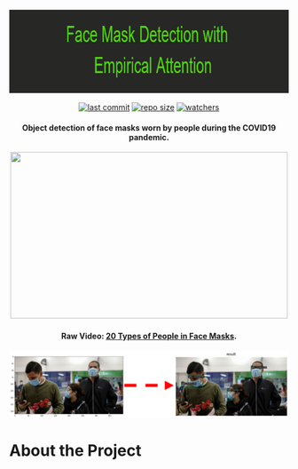 <p align="center">
  <img 
    width="950"
    height="150"
    src="https://github.com/chandlerbing65nm/Face-Mask-Detection-with-Empirical-Attention/blob/main/Repo_Files/Face_Mask_Detection_with__n__Empirical_Attention.png?raw=true"
  >
</p>

<div align="center">

  <a href="">![last commit](https://img.shields.io/github/last-commit/chandlerbing65nm/Face-Mask-Detection-with-Empirical-Attention)</a>
  <a href="">![repo size](https://img.shields.io/github/repo-size/chandlerbing65nm/Face-Mask-Detection-with-Empirical-Attention)</a>
  <a href="">![watchers](https://img.shields.io/github/watchers/chandlerbing65nm/Face-Mask-Detection-with-Empirical-Attention?style=social)</a>

</div>

<h4 align="center">Object detection of face masks worn by people during the COVID19 pandemic.</h4>

<p align="center">
  <img 
    width="500"
    height="300"
    src="https://github.com/chandlerbing65nm/Face-Mask-Detection-with-Empirical-Attention/blob/main/Demo/ezgif.com-gif-maker.gif?raw=true"
  >
</p>

<h4 align="center">Raw Video: <a href="http://https://youtu.be/8J9iFWhZdsY" target="_blank">20 Types of People in Face Masks</a>.</h4>

![mapping](https://github.com/chandlerbing65nm/Face-Mask-Detection-with-Empirical-Attention/blob/main/Demo/mapping.png?raw=true)

# About the Project



